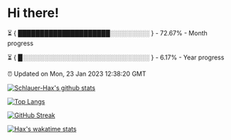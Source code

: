 # Hi there!

⏳ { █████████████████████░░░░░░░░░ } - 72.67% - Month progress

⏳ { █░░░░░░░░░░░░░░░░░░░░░░░░░░░░░ } - 6.17% - Year progress

⏰ Updated on Mon, 23 Jan 2023 12:38:20 GMT


[![Schlauer-Hax's github stats](https://github-readme-stats.vercel.app/api?username=Schlauer-Hax&show_icons=true&theme=dark&count_private=true)](https://github.com/Schlauer-Hax)


[![Top Langs](https://github-readme-stats.vercel.app/api/top-langs/?username=Schlauer-Hax&layout=compact&theme=dark)](https://github.com/Schlauer-Hax?tab=repositories)

[![GitHub Streak](https://streak-stats.demolab.com?user=Schlauer-Hax&theme=dark)](https://git.io/streak-stats)

[![Hax's wakatime stats](https://github-readme-stats.vercel.app/api/wakatime?username=Hax&theme=dark)](https://wakatime.com/@Hax)

